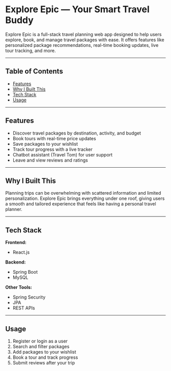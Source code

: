 # Explore Epic — Your Smart Travel Buddy

Explore Epic is a full-stack travel planning web app designed to help users explore, book, and manage travel packages with ease. It offers features like personalized package recommendations, real-time booking updates, live tour tracking, and more.

---

## Table of Contents

* [Features](#features)
* [Why I Built This](#why-i-built-this)
* [Tech Stack](#tech-stack)
* [Usage](#usage)

---

## Features

* Discover travel packages by destination, activity, and budget
* Book tours with real-time price updates
* Save packages to your wishlist
* Track tour progress with a live tracker
* Chatbot assistant (Travel Tom) for user support
* Leave and view reviews and ratings

---

## Why I Built This

Planning trips can be overwhelming with scattered information and limited personalization. Explore Epic brings everything under one roof, giving users a smooth and tailored experience that feels like having a personal travel planner.

---

## Tech Stack

**Frontend:**

* React.js

**Backend:**

* Spring Boot
* MySQL

**Other Tools:**

* Spring Security
* JPA
* REST APIs

---

## Usage

1. Register or login as a user
2. Search and filter packages
3. Add packages to your wishlist
4. Book a tour and track progress
5. Submit reviews after your trip

